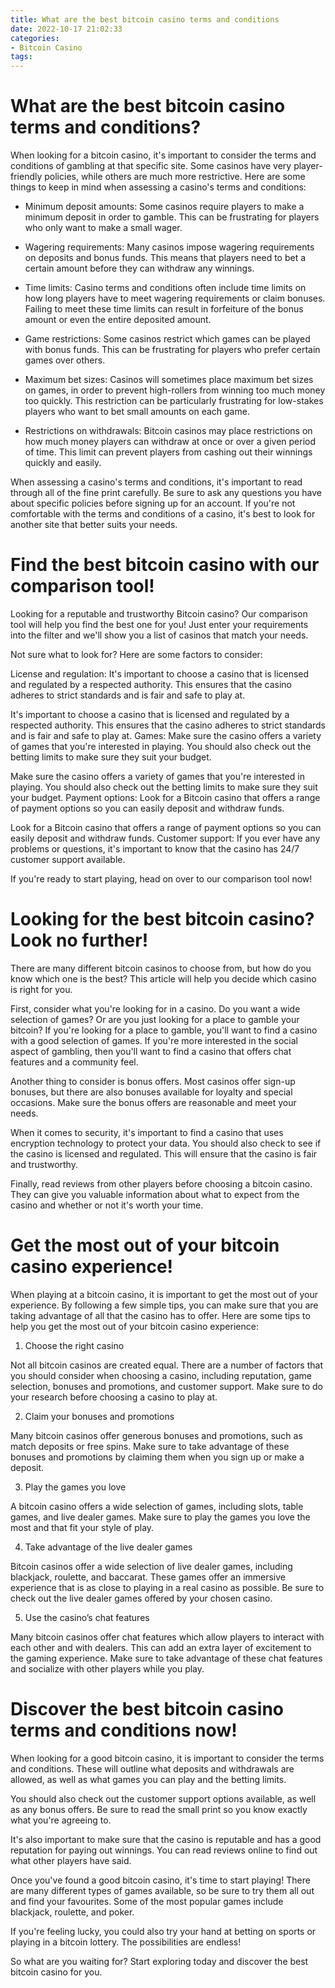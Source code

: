 ```yaml
---
title: What are the best bitcoin casino terms and conditions
date: 2022-10-17 21:02:33
categories:
- Bitcoin Casino
tags:
---
```



#  What are the best bitcoin casino terms and conditions?

When looking for a bitcoin casino, it's important to consider the terms and conditions of gambling at that specific site. Some casinos have very player-friendly policies, while others are much more restrictive. Here are some things to keep in mind when assessing a casino's terms and conditions:

* Minimum deposit amounts: Some casinos require players to make a minimum deposit in order to gamble. This can be frustrating for players who only want to make a small wager.

* Wagering requirements: Many casinos impose wagering requirements on deposits and bonus funds. This means that players need to bet a certain amount before they can withdraw any winnings.

* Time limits: Casino terms and conditions often include time limits on how long players have to meet wagering requirements or claim bonuses. Failing to meet these time limits can result in forfeiture of the bonus amount or even the entire deposited amount.

* Game restrictions: Some casinos restrict which games can be played with bonus funds. This can be frustrating for players who prefer certain games over others.

* Maximum bet sizes: Casinos will sometimes place maximum bet sizes on games, in order to prevent high-rollers from winning too much money too quickly. This restriction can be particularly frustrating for low-stakes players who want to bet small amounts on each game.

* Restrictions on withdrawals: Bitcoin casinos may place restrictions on how much money players can withdraw at once or over a given period of time. This limit can prevent players from cashing out their winnings quickly and easily.


When assessing a casino's terms and conditions, it's important to read through all of the fine print carefully. Be sure to ask any questions you have about specific policies before signing up for an account. If you're not comfortable with the terms and conditions of a casino, it's best to look for another site that better suits your needs.

#  Find the best bitcoin casino with our comparison tool!

Looking for a reputable and trustworthy Bitcoin casino? Our comparison tool will help you find the best one for you! Just enter your requirements into the filter and we'll show you a list of casinos that match your needs.

Not sure what to look for? Here are some factors to consider:

License and regulation: It's important to choose a casino that is licensed and regulated by a respected authority. This ensures that the casino adheres to strict standards and is fair and safe to play at.

It's important to choose a casino that is licensed and regulated by a respected authority. This ensures that the casino adheres to strict standards and is fair and safe to play at. Games: Make sure the casino offers a variety of games that you're interested in playing. You should also check out the betting limits to make sure they suit your budget.

Make sure the casino offers a variety of games that you're interested in playing. You should also check out the betting limits to make sure they suit your budget. Payment options: Look for a Bitcoin casino that offers a range of payment options so you can easily deposit and withdraw funds.

Look for a Bitcoin casino that offers a range of payment options so you can easily deposit and withdraw funds. Customer support: If you ever have any problems or questions, it's important to know that the casino has 24/7 customer support available.

If you're ready to start playing, head on over to our comparison tool now!

#  Looking for the best bitcoin casino? Look no further!

There are many different bitcoin casinos to choose from, but how do you know which one is the best? This article will help you decide which casino is right for you.

First, consider what you're looking for in a casino. Do you want a wide selection of games? Or are you just looking for a place to gamble your bitcoin? If you're looking for a place to gamble, you'll want to find a casino with a good selection of games. If you're more interested in the social aspect of gambling, then you'll want to find a casino that offers chat features and a community feel.

Another thing to consider is bonus offers. Most casinos offer sign-up bonuses, but there are also bonuses available for loyalty and special occasions. Make sure the bonus offers are reasonable and meet your needs.

When it comes to security, it's important to find a casino that uses encryption technology to protect your data. You should also check to see if the casino is licensed and regulated. This will ensure that the casino is fair and trustworthy.

Finally, read reviews from other players before choosing a bitcoin casino. They can give you valuable information about what to expect from the casino and whether or not it's worth your time.

#  Get the most out of your bitcoin casino experience!

When playing at a bitcoin casino, it is important to get the most out of your experience. By following a few simple tips, you can make sure that you are taking advantage of all that the casino has to offer. Here are some tips to help you get the most out of your bitcoin casino experience:

1. Choose the right casino

Not all bitcoin casinos are created equal. There are a number of factors that you should consider when choosing a casino, including reputation, game selection, bonuses and promotions, and customer support. Make sure to do your research before choosing a casino to play at.

2. Claim your bonuses and promotions

Many bitcoin casinos offer generous bonuses and promotions, such as match deposits or free spins. Make sure to take advantage of these bonuses and promotions by claiming them when you sign up or make a deposit.

3. Play the games you love

A bitcoin casino offers a wide selection of games, including slots, table games, and live dealer games. Make sure to play the games you love the most and that fit your style of play.

4. Take advantage of the live dealer games

Bitcoin casinos offer a wide selection of live dealer games, including blackjack, roulette, and baccarat. These games offer an immersive experience that is as close to playing in a real casino as possible. Be sure to check out the live dealer games offered by your chosen casino.

5. Use the casino’s chat features

Many bitcoin casinos offer chat features which allow players to interact with each other and with dealers. This can add an extra layer of excitement to the gaming experience. Make sure to take advantage of these chat features and socialize with other players while you play.

#  Discover the best bitcoin casino terms and conditions now!

When looking for a good bitcoin casino, it is important to consider the terms and conditions. These will outline what deposits and withdrawals are allowed, as well as what games you can play and the betting limits.

You should also check out the customer support options available, as well as any bonus offers. Be sure to read the small print so you know exactly what you're agreeing to.

It's also important to make sure that the casino is reputable and has a good reputation for paying out winnings. You can read reviews online to find out what other players have said.

Once you've found a good bitcoin casino, it's time to start playing! There are many different types of games available, so be sure to try them all out and find your favourites. Some of the most popular games include blackjack, roulette, and poker.

If you're feeling lucky, you could also try your hand at betting on sports or playing in a bitcoin lottery. The possibilities are endless!

So what are you waiting for? Start exploring today and discover the best bitcoin casino for you.
